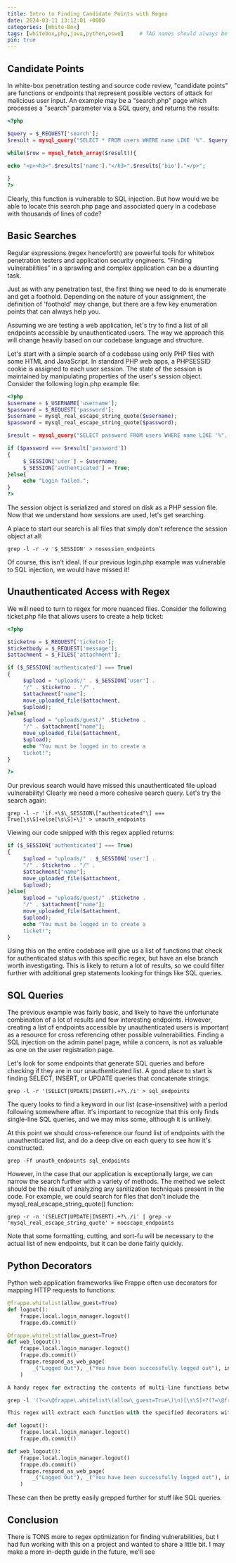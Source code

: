 ```yaml
---
title: Intro to Finding Candidate Points with Regex
date: 2024-03-11 13:12:01 +0800
categories: [White-Box]
tags: [whitebox,php,java,python,oswe]     # TAG names should always be lowercase
pin: true
---
```


## Candidate Points

In white-box penetration testing and source code review, "candidate points" are functions or endpoints that represent possible vectors of attack for malicious user input. An example may be a "search.php" page which processes a "search" parameter via a SQL query, and returns the results:

```php
<?php

$query = $_REQUEST['search'];
$result = mysql_query("SELECT * FROM users WHERE name LIKE '%". $query . "%'");

while($row = mysql_fetch_array($result)){
			
echo "<p><h3>".$results['name']."</h3>".$results['bio']."</p>";

}
?>
```

Clearly, this function is vulnerable to SQL injection. But how would we be able to locate this search.php page and associated query in a codebase with thousands of lines of code?

## Basic Searches

Regular expressions (regex henceforth) are powerful tools for whitebox penetration testers and application security engineers. "Finding vulnerabilities" in a sprawling and complex application can be a daunting task.

Just as with any penetration test, the first thing we need to do is enumerate and get a foothold. Depending on the nature of your assignment, the definition of 'foothold' may change, but there are a few key enumeration points that can always help you.

Assuming we are testing a web application, let's try to find a list of all endpoints accessible by unauthenticated users. The way we approach this will change heavily based on our codebase language and structure. 

Let's start with a simple search of a codebase using  only PHP files with some HTML and JavaScript. In standard PHP web apps, a PHPSESSID cookie is assigned to each user session. The state of the session is maintained by manipulating properties of the user's session object. Consider the following login.php example file:

```php
<?php
$username = $_USERNAME['username'];
$password = $_REQUEST['password'];
$username = mysql_real_escape_string_quote($username);
$password = mysql_real_escape_string_quote($password);

$result = mysql_query("SELECT password FROM users WHERE name LIKE '%". $username . "%'");

if ($password === $result['password'])
{
     $_SESSION['user'] = $username;
     $_SESSION['authenticated'] = True;
}else{
     echo "Login failed.";
}
?>
```

The session object is serialized and stored on disk as a PHP session file. Now that we understand how sessions are used, let's get searching.

A place to start our search is all files that simply don't reference the session object at all:

`grep -l -r -v '$_SESSION' > nosession_endpoints`

Of course, this isn't ideal. If our previous login.php example was vulnerable to SQL injection, we would have missed it! 

## Unauthenticated Access with Regex

We will need to turn to regex for more nuanced files. Consider the following ticket.php file that allows users to create a help ticket:

```php
<?php

$ticketno = $_REQUEST['ticketno'];
$ticketbody = $_REQUEST['message'];
$attachment = $_FILES['attachment'];

if ($_SESSION['authenticated'] === True)
{
     $upload = "uploads/" . $_SESSION['user'] . 
     "/" . $ticketno . "/" . 
     $attachment["name"];
     move_uploaded_file($attachment,    
     $upload);
}else{
     $upload = "uploads/guest/" .$ticketno .   
     "/" . $attachment["name"];
     move_uploaded_file($attachment,    
     $upload);
     echo "You must be logged in to create a    
     ticket!";
}

?>
```

Our previous search would have missed this unauthenticated file upload vulnerability! Clearly we need a more cohesive search query. Let's try the search again:

`grep -l -r 'if.+\$\_SESSION\["authenticated"\] === True[\s\S]+else[\s\S]+\}' > unauth_endpoints`

Viewing our code snipped with this regex applied returns:

```php
if ($_SESSION['authenticated'] === True)
{
     $upload = "uploads/" . $_SESSION['user'] . 
     "/" . $ticketno . "/" . 
     $attachment["name"];
     move_uploaded_file($attachment,    
     $upload);
}else{
     $upload = "uploads/guest/" .$ticketno .   
     "/" . $attachment["name"];
     move_uploaded_file($attachment,    
     $upload);
     echo "You must be logged in to create a    
     ticket!";
}
```

Using this on the entire codebase will give us a list of functions that check for authenticated status with this specific regex, but have an else branch worth investigating. This is likely to return a lot of results, so we could filter further with additional grep statements looking for things like SQL queries.

## SQL Queries

The previous example was fairly basic, and likely to have the unfortunate combination of a lot of results and few interesting endpoints. However, creating a list of endpoints accessible by unauthenticated users is important as a resource for cross referencing other possible vulnerabilities. Finding a SQL injection on the admin panel page, while a concern, is not as valuable as one on the user registration page.

Let's look for some endpoints that generate SQL queries and before checking if they are in our unauthenticated list. A good place to start is finding SELECT, INSERT, or UPDATE queries that concatenate strings:

`grep -l -r '(SELECT|UPDATE|INSERT).+?\./i' > sql_endpoints`

The query looks to find a keyword in our list (case-insensitive) with a period following somewhere after. It's important to recognize that this only finds single-line SQL queries, and we may miss some, although it is unlikely.

At this point we should cross-reference our found list of endpoints with the unauthenticated list, and do a deep dive on each query to see how it's constructed. 

`grep -Ff unauth_endpoints sql_endpoints`

However, in the case that our application is exceptionally large, we can narrow the search further with a variety of methods. The method we select should be the result of analyzing any sanitization techniques present in the code. For example, we could search for files that don't include the mysql_real_escape_string_quote() function:

`grep -r -n '(SELECT|UPDATE|INSERT).+?\./i' | grep -v 'mysql_real_escape_string_quote' > noescape_endpoints`

Note that some formatting, cutting, and sort-fu will be necessary to the actual list of new endpoints, but it can be done fairly quickly.

## Python Decorators

Python web application frameworks like Frappe often use decorators for mapping HTTP requests to functions:

```python
@frappe.whitelist(allow_guest=True)
def logout():
	frappe.local.login_manager.logout()
	frappe.db.commit()

@frappe.whitelist(allow_guest=True)
def web_logout():
	frappe.local.login_manager.logout()
	frappe.db.commit()
	frappe.respond_as_web_page(
		_("Logged Out"), _("You have been successfully logged out"), indicator_color="green"
	)

A handy regex for extracting the contents of multi-line functions between specific decorators I use is:

grep -l '(?<=\@frappe\.whitelist\(allow\_guest=True\)\n)[\s\S]+?(?=\@frappe\.whitelist)'

This regex will extract each function with the specified decorators without including them:

def logout():
	frappe.local.login_manager.logout()
	frappe.db.commit()

def web_logout():
	frappe.local.login_manager.logout()
	frappe.db.commit()
	frappe.respond_as_web_page(
		_("Logged Out"), _("You have been successfully logged out"), indicator_color="green"
	)
```

These can then be pretty easily grepped further for stuff like SQL queries.

## Conclusion

There is TONS more to regex optimization for finding vulnerabilities, but I had fun working with this on a project and wanted to share a little bit. I may make a more in-depth guide in the future, we'll see
